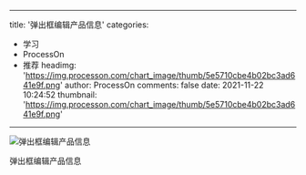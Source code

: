 
---
title: '弹出框编辑产品信息'
categories: 
 - 学习
 - ProcessOn
 - 推荐
headimg: 'https://img.processon.com/chart_image/thumb/5e5710cbe4b02bc3ad641e9f.png'
author: ProcessOn
comments: false
date: 2021-11-22 10:24:52
thumbnail: 'https://img.processon.com/chart_image/thumb/5e5710cbe4b02bc3ad641e9f.png'
---

<div>   
<img class="thumb" alt="弹出框编辑产品信息" src="https://img.processon.com/chart_image/thumb/5e5710cbe4b02bc3ad641e9f.png" referrerpolicy="no-referrer">
<p>弹出框编辑产品信息</p>  
</div>
            